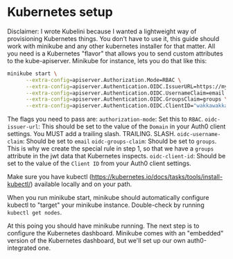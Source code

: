 # Kubernetes setup

Disclaimer: I wrote Kubelini because I wanted a lightweight way of provisioning Kubernetes things. You don't have to use it, this guide should work with minikube and any other kubernetes installer for that matter. All you need is a Kubernetes "flavor" that allows you to send custom attributes to the kube-apiserver. Minikube for instance, lets you do that like this:

```bash
minikube start \
      --extra-config=apiserver.Authorization.Mode=RBAC \
      --extra-config=apiserver.Authentication.OIDC.IssuerURL=https://myauth0domain.auth.com/ \
      --extra-config=apiserver.Authentication.OIDC.UsernameClaim=email \
      --extra-config=apiserver.Authentication.OIDC.GroupsClaim=groups \
      --extra-config=apiserver.Authentication.OIDC.ClientID="wakkawakka"
``` 

The flags you need to pass are:
`authorization-mode`: Set this to `RBAC`.
`oidc-issuer-url`: This should be set to the value of the `Domain` in your Auth0 client settings. You MUST add a trailing slash. TRAILING. SLASH.
`oidc-username-claim`: Should be set to `email`
`oidc-groups-claim`: Should be set to `groups`. This is why we create the special rule in step 1, so that we have a `groups` attribute in the jwt data that Kubernetes inspects.
`oidc-client-id`: Should be set to the value of the `Client ID` from your Auth0 client settings.

Make sure you have kubectl (https://kubernetes.io/docs/tasks/tools/install-kubectl/) available locally and on your path.

When you run minikube start, minikube should automatically configure kubectl to "target" your minikube instance. Double-check by running `kubectl get nodes`.

At this poing you should have minikube running. The next step is to configure the Kubernetes dashboard. Minikube comes with an "embedded" version of the Kubernetes dashboard, but we'll set up our own auth0-integrated one.